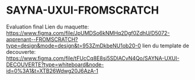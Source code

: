 # SAYNA-UXUI-FROMSCRATCH
Evaluation final
Lien du maquette: https://www.figma.com/file/JpUMDSo6kNMHq2Dgf0ZdhU/D5072-apprenant--FROMSCRATCH?type=design&mode=design&t=953ZmDkbeNU1ob20-0
lien du template de decouverte: https://www.figma.com/file/tFUcCq8E8si5SDlACvN4Qo/SAYNA-UXUI-DECOUVERTE?type=whiteboard&node-id=0%3A1&t=XTB26Wdwg20J6AzA-1
